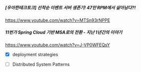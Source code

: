 ##### [우아한테크토크] 선착순 이벤트 서버 생존기! 47만 RPM에서 살아남다?!
https://www.youtube.com/watch?v=MTSn93rNPPE

##### 11번가 Spring Cloud 기반 MSA로의 전환 - 지난 1년간의 이야기
https://www.youtube.com/watch?v=J-VP0WFEQsY

- [x] deployment strategies
- [ ] Distributed System Patterns

